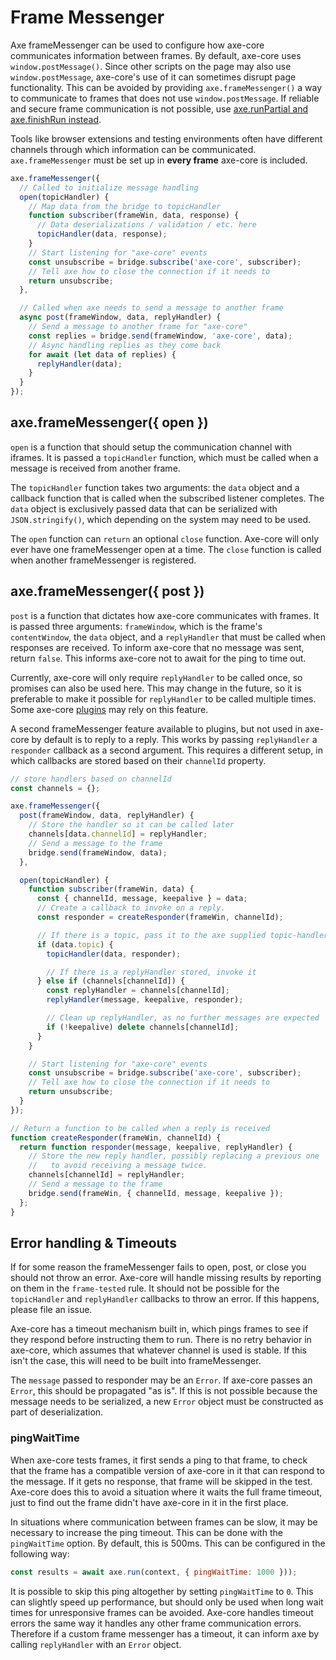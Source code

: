 # Frame Messenger

Axe frameMessenger can be used to configure how axe-core communicates information between frames. By default, axe-core uses `window.postMessage()`. Since other scripts on the page may also use `window.postMessage`, axe-core's use of it can sometimes disrupt page functionality. This can be avoided by providing `axe.frameMessenger()` a way to communicate to frames that does not use `window.postMessage`. If reliable and secure frame communication is not possible, use [axe.runPartial and axe.finishRun instead](run-partial.md).

Tools like browser extensions and testing environments often have different channels through which information can be communicated. `axe.frameMessenger` must be set up in **every frame** axe-core is included.

```js
axe.frameMessenger({
  // Called to initialize message handling
  open(topicHandler) {
    // Map data from the bridge to topicHandler
    function subscriber(frameWin, data, response) {
      // Data deserializations / validation / etc. here
      topicHandler(data, response);
    }
    // Start listening for "axe-core" events
    const unsubscribe = bridge.subscribe('axe-core', subscriber);
    // Tell axe how to close the connection if it needs to
    return unsubscribe;
  },

  // Called when axe needs to send a message to another frame
  async post(frameWindow, data, replyHandler) {
    // Send a message to another frame for "axe-core"
    const replies = bridge.send(frameWindow, 'axe-core', data);
    // Async handling replies as they come back
    for await (let data of replies) {
      replyHandler(data);
    }
  }
});
```

## axe.frameMessenger({ open })

`open` is a function that should setup the communication channel with iframes. It is passed a `topicHandler` function, which must be called when a message is received from another frame.

The `topicHandler` function takes two arguments: the `data` object and a callback function that is called when the subscribed listener completes. The `data` object is exclusively passed data that can be serialized with `JSON.stringify()`, which depending on the system may need to be used.

The `open` function can `return` an optional `close` function. Axe-core will only ever have one frameMessenger open at a time. The `close` function is called when another frameMessenger is registered.

## axe.frameMessenger({ post })

`post` is a function that dictates how axe-core communicates with frames. It is passed three arguments: `frameWindow`, which is the frame's `contentWindow`, the `data` object, and a `replyHandler` that must be called when responses are received. To inform axe-core that no message was sent, return `false`. This informs axe-core not to await for the ping to time out.

Currently, axe-core will only require `replyHandler` to be called once, so promises can also be used here. This may change in the future, so it is preferable to make it possible for `replyHandler` to be called multiple times. Some axe-core [plugins](plugins.md) may rely on this feature.

A second frameMessenger feature available to plugins, but not used in axe-core by default is to reply to a reply. This works by passing `replyHandler` a `responder` callback as a second argument. This requires a different setup, in which callbacks are stored based on their `channelId` property.

```js
// store handlers based on channelId
const channels = {};

axe.frameMessenger({
  post(frameWindow, data, replyHandler) {
    // Store the handler so it can be called later
    channels[data.channelId] = replyHandler;
    // Send a message to the frame
    bridge.send(frameWindow, data);
  },

  open(topicHandler) {
    function subscriber(frameWin, data) {
      const { channelId, message, keepalive } = data;
      // Create a callback to invoke on a reply.
      const responder = createResponder(frameWin, channelId);

      // If there is a topic, pass it to the axe supplied topic-handler
      if (data.topic) {
        topicHandler(data, responder);

        // If there is a replyHandler stored, invoke it
      } else if (channels[channelId]) {
        const replyHandler = channels[channelId];
        replyHandler(message, keepalive, responder);

        // Clean up replyHandler, as no further messages are expected
        if (!keepalive) delete channels[channelId];
      }
    }

    // Start listening for "axe-core" events
    const unsubscribe = bridge.subscribe('axe-core', subscriber);
    // Tell axe how to close the connection if it needs to
    return unsubscribe;
  }
});

// Return a function to be called when a reply is received
function createResponder(frameWin, channelId) {
  return function responder(message, keepalive, replyHandler) {
    // Store the new reply handler, possibly replacing a previous one
    //   to avoid receiving a message twice.
    channels[channelId] = replyHandler;
    // Send a message to the frame
    bridge.send(frameWin, { channelId, message, keepalive });
  };
}
```

## Error handling & Timeouts

If for some reason the frameMessenger fails to open, post, or close you should not throw an error. Axe-core will handle missing results by reporting on them in the `frame-tested` rule. It should not be possible for the `topicHandler` and `replyHandler` callbacks to throw an error. If this happens, please file an issue.

Axe-core has a timeout mechanism built in, which pings frames to see if they respond before instructing them to run. There is no retry behavior in axe-core, which assumes that whatever channel is used is stable. If this isn't the case, this will need to be built into frameMessenger.

The `message` passed to responder may be an `Error`. If axe-core passes an `Error`, this should be propagated "as is". If this is not possible because the message needs to be serialized, a new `Error` object must be constructed as part of deserialization.

### pingWaitTime

When axe-core tests frames, it first sends a ping to that frame, to check that the frame has a compatible version of axe-core in it that can respond to the message. If it gets no response, that frame will be skipped in the test. Axe-core does this to avoid a situation where it waits the full frame timeout, just to find out the frame didn't have axe-core in it in the first place.

In situations where communication between frames can be slow, it may be necessary to increase the ping timeout. This can be done with the `pingWaitTime` option. By default, this is 500ms. This can be configured in the following way:

```js
const results = await axe.run(context, { pingWaitTime: 1000 }));
```

It is possible to skip this ping altogether by setting `pingWaitTime` to `0`. This can slightly speed up performance, but should only be used when long wait times for unresponsive frames can be avoided. Axe-core handles timeout errors the same way it handles any other frame communication errors. Therefore if a custom frame messenger has a timeout, it can inform axe by calling `replyHandler` with an `Error` object.
